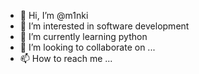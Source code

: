 - 👋 Hi, I’m @m1nki
- 👀 I’m interested in software development
- 🌱 I’m currently learning python
- 💞️ I’m looking to collaborate on ...
- 📫 How to reach me ...

<!---
m1nki/m1nki is a ✨ special ✨ repository because its `README.md` (this file) appears on your GitHub profile.
You can click the Preview link to take a look at your changes.
--->
